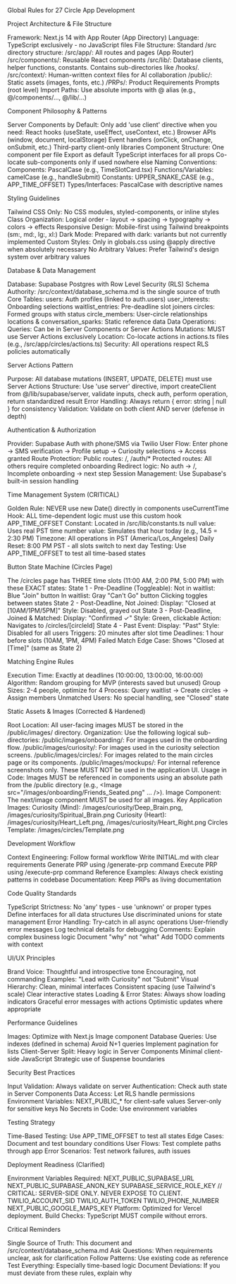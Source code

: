 Global Rules for 27 Circle App Development

Project Architecture & File Structure

Framework: Next.js 14 with App Router (App Directory) Language: TypeScript exclusively - no JavaScript files File Structure: Standard /src directory structure:
/src/app/: All routes and pages (App Router) /src/components/: Reusable React components /src/lib/: Database clients, helper functions, constants. Contains sub-directories like /hooks/. /src/context/: Human-written context files for AI collaboration /public/: Static assets (images, fonts, etc.) /PRPs/: Product Requirements Prompts (root level)
Import Paths: Use absolute imports with @ alias (e.g., @/components/..., @/lib/...)

Component Philosophy & Patterns

Server Components by Default: Only add 'use client' directive when you need:
React hooks (useState, useEffect, useContext, etc.)
Browser APIs (window, document, localStorage)
Event handlers (onClick, onChange, onSubmit, etc.)
Third-party client-only libraries
Component Structure:
One component per file
Export as default
TypeScript interfaces for all props
Co-locate sub-components only if used nowhere else
Naming Conventions:
Components: PascalCase (e.g., TimeSlotCard.tsx)
Functions/Variables: camelCase (e.g., handleSubmit)
Constants: UPPER_SNAKE_CASE (e.g., APP_TIME_OFFSET)
Types/Interfaces: PascalCase with descriptive names

Styling Guidelines

Tailwind CSS Only: No CSS modules, styled-components, or inline styles Class Organization: Logical order - layout → spacing → typography → colors → effects Responsive Design: Mobile-first using Tailwind breakpoints (sm:, md:, lg:, xl:) Dark Mode: Prepared with dark: variants but not currently implemented Custom Styles: Only in globals.css using @apply directive when absolutely necessary No Arbitrary Values: Prefer Tailwind's design system over arbitrary values

Database & Data Management

Database: Supabase Postgres with Row Level Security (RLS) Schema Authority: /src/context/database_schema.md is the single source of truth Core Tables:
users: Auth profiles (linked to auth.users)
user_interests: Onboarding selections
waitlist_entries: Pre-deadline slot joiners
circles: Formed groups with status
circle_members: User-circle relationships
locations & conversation_sparks: Static reference data
Data Operations:
Queries: Can be in Server Components or Server Actions
Mutations: MUST use Server Actions exclusively
Location: Co-locate actions in actions.ts files (e.g., /src/app/circles/actions.ts)
Security: All operations respect RLS policies automatically

Server Actions Pattern

Purpose: All database mutations (INSERT, UPDATE, DELETE) must use Server Actions Structure: Use 'use server' directive, import createClient from @/lib/supabase/server, validate inputs, check auth, perform operation, return standardized result Error Handling: Always return { error: string | null } for consistency Validation: Validate on both client AND server (defense in depth)

Authentication & Authorization

Provider: Supabase Auth with phone/SMS via Twilio User Flow: Enter phone → SMS verification → Profile setup → Curiosity selections → Access granted Route Protection:
Public routes: /, /auth/*
Protected routes: All others require completed onboarding
Redirect logic: No auth → /, Incomplete onboarding → next step
Session Management: Use Supabase's built-in session handling

Time Management System (CRITICAL)

Golden Rule: NEVER use new Date() directly in components useCurrentTime Hook: ALL time-dependent logic must use this custom hook APP_TIME_OFFSET Constant: Located in /src/lib/constants.ts
null value: Uses real PST time
number value: Simulates that hour today (e.g., 14.5 = 2:30 PM)
Timezone: All operations in PST (America/Los_Angeles) Daily Reset: 8:00 PM PST - all slots switch to next day Testing: Use APP_TIME_OFFSET to test all time-based states

Button State Machine (Circles Page)

The /circles page has THREE time slots (11:00 AM, 2:00 PM, 5:00 PM) with these EXACT states:
State 1 - Pre-Deadline (Toggleable):
Not in waitlist: Blue "Join" button
In waitlist: Gray "Can't Go" button
Clicking toggles between states
State 2 - Post-Deadline, Not Joined:
Display: "Closed at [10AM/1PM/5PM]"
Style: Disabled, grayed out
State 3 - Post-Deadline, Joined & Matched:
Display: "Confirmed ✓"
Style: Green, clickable
Action: Navigates to /circles/[circleId]
State 4 - Past Event:
Display: "Past"
Style: Disabled for all users
Triggers: 20 minutes after slot time
Deadlines: 1 hour before slots (10AM, 1PM, 4PM) Failed Match Edge Case: Shows "Closed at [Time]" (same as State 2)

Matching Engine Rules

Execution Time: Exactly at deadlines (10:00:00, 13:00:00, 16:00:00) Algorithm: Random grouping for MVP (interests saved but unused) Group Sizes: 2-4 people, optimize for 4 Process: Query waitlist → Create circles → Assign members Unmatched Users: No special handling, see "Closed" state

Static Assets & Images (Corrected & Hardened)

Root Location: All user-facing images MUST be stored in the /public/images/ directory.
Organization: Use the following logical sub-directories:
/public/images/onboarding/: For images used in the onboarding flow.
/public/images/curiosity/: For images used in the curiosity selection screens.
/public/images/circles/: For images related to the main circles page or its components.
/public/images/mockups/: For internal reference screenshots only. These MUST NOT be used in the application UI.
Usage in Code: Images MUST be referenced in components using an absolute path from the /public directory (e.g., <Image src="/images/onboarding/Friends_Seated.png" ... />).
Image Component: The next/image component MUST be used for all images.
Key Application Images:
Curiosity (Mind): /images/curiosity/Deep_Brain.png, /images/curiosity/Spiritual_Brain.png
Curiosity (Heart): /images/curiosity/Heart_Left.png, /images/curiosity/Heart_Right.png
Circles Template: /images/circles/Template.png

Development Workflow

Context Engineering: Follow formal workflow
Write INITIAL.md with clear requirements
Generate PRP using /generate-prp command
Execute PRP using /execute-prp command
Reference Examples: Always check existing patterns in codebase Documentation: Keep PRPs as living documentation

Code Quality Standards

TypeScript Strictness:
No 'any' types - use 'unknown' or proper types
Define interfaces for all data structures
Use discriminated unions for state management
Error Handling:
Try-catch in all async operations
User-friendly error messages
Log technical details for debugging
Comments:
Explain complex business logic
Document "why" not "what"
Add TODO comments with context

UI/UX Principles

Brand Voice:
Thoughtful and introspective tone
Encouraging, not commanding
Examples: "Lead with Curiosity" not "Submit"
Visual Hierarchy:
Clean, minimal interfaces
Consistent spacing (use Tailwind's scale)
Clear interactive states
Loading & Error States:
Always show loading indicators
Graceful error messages with actions
Optimistic updates where appropriate

Performance Guidelines

Images: Optimize with Next.js Image component Database Queries:
Use indexes (defined in schema)
Avoid N+1 queries
Implement pagination for lists
Client-Server Split:
Heavy logic in Server Components
Minimal client-side JavaScript
Strategic use of Suspense boundaries

Security Best Practices

Input Validation: Always validate on server Authentication: Check auth state in Server Components Data Access: Let RLS handle permissions Environment Variables:
NEXT_PUBLIC_* for client-safe values
Server-only for sensitive keys
No Secrets in Code: Use environment variables

Testing Strategy

Time-Based Testing: Use APP_TIME_OFFSET to test all states Edge Cases: Document and test boundary conditions User Flows: Test complete paths through app Error Scenarios: Test network failures, auth issues

Deployment Readiness (Clarified)

Environment Variables Required:
NEXT_PUBLIC_SUPABASE_URL
NEXT_PUBLIC_SUPABASE_ANON_KEY
SUPABASE_SERVICE_ROLE_KEY // CRITICAL: SERVER-SIDE ONLY. NEVER EXPOSE TO CLIENT.
TWILIO_ACCOUNT_SID
TWILIO_AUTH_TOKEN
TWILIO_PHONE_NUMBER
NEXT_PUBLIC_GOOGLE_MAPS_KEY
Platform: Optimized for Vercel deployment.
Build Checks: TypeScript MUST compile without errors.

Critical Reminders

Single Source of Truth: This document and /src/context/database_schema.md Ask Questions: When requirements unclear, ask for clarification Follow Patterns: Use existing code as reference Test Everything: Especially time-based logic Document Deviations: If you must deviate from these rules, explain why